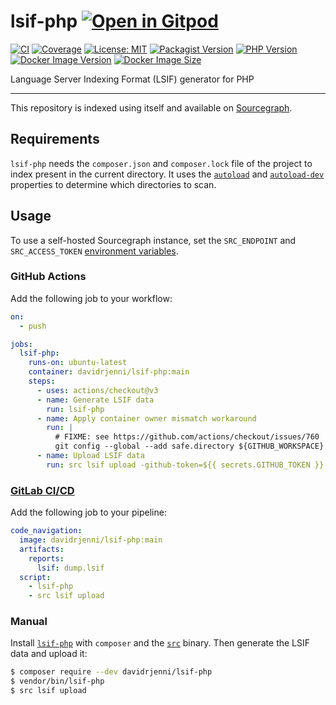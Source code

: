 # lsif-php [![Open in Gitpod](https://gitpod.io/button/open-in-gitpod.svg)](https://gitpod.io/#https://github.com/davidrjenni/lsif-php)

[![CI](https://github.com/davidrjenni/lsif-php/actions/workflows/ci.yml/badge.svg)](https://github.com/davidrjenni/lsif-php/actions/workflows/ci.yml)
[![Coverage](https://codecov.io/gh/davidrjenni/lsif-php/branch/main/graph/badge.svg?token=4NZWCF6LZS)](https://codecov.io/gh/davidrjenni/lsif-php)
[![License: MIT](https://img.shields.io/github/license/davidrjenni/lsif-php)](https://github.com/davidrjenni/lsif-php/blob/main/LICENSE)
[![Packagist Version](https://img.shields.io/packagist/v/davidrjenni/lsif-php)](https://packagist.org/packages/davidrjenni/lsif-php)
[![PHP Version](https://img.shields.io/packagist/php-v/davidrjenni/lsif-php)](https://packagist.org/packages/davidrjenni/lsif-php)
[![Docker Image Version](https://img.shields.io/docker/v/davidrjenni/lsif-php?label=docker)](https://hub.docker.com/r/davidrjenni/lsif-php)
[![Docker Image Size](https://img.shields.io/docker/image-size/davidrjenni/lsif-php)](https://hub.docker.com/r/davidrjenni/lsif-php)

Language Server Indexing Format (LSIF) generator for PHP

---

This repository is indexed using itself and available on [Sourcegraph](https://sourcegraph.com/github.com/davidrjenni/lsif-php).

## Requirements

`lsif-php` needs the `composer.json` and `composer.lock` file of
the project to index present in the current directory. It uses the
[`autoload`](https://getcomposer.org/doc/04-schema.md#autoload) and
[`autoload-dev`](https://getcomposer.org/doc/04-schema.md#autoload-dev)
properties to determine which directories to scan.

## Usage

To use a self-hosted Sourcegraph instance, set the
`SRC_ENDPOINT` and `SRC_ACCESS_TOKEN` [environment
variables](https://docs.sourcegraph.com/cli/explanations/env).

### GitHub Actions

Add the following job to your workflow:

```yml
on:
  - push

jobs:
  lsif-php:
    runs-on: ubuntu-latest
    container: davidrjenni/lsif-php:main
    steps:
      - uses: actions/checkout@v3
      - name: Generate LSIF data
        run: lsif-php
      - name: Apply container owner mismatch workaround
        run: |
          # FIXME: see https://github.com/actions/checkout/issues/760
          git config --global --add safe.directory ${GITHUB_WORKSPACE}
      - name: Upload LSIF data
        run: src lsif upload -github-token=${{ secrets.GITHUB_TOKEN }}
```

### [GitLab CI/CD](https://docs.gitlab.com/ee/user/project/code_intelligence.html)

Add the following job to your pipeline:

```yml
code_navigation:
  image: davidrjenni/lsif-php:main
  artifacts:
    reports:
      lsif: dump.lsif
  script:
    - lsif-php
    - src lsif upload
```

### Manual

Install [`lsif-php`](https://packagist.org/packages/davidrjenni/lsif-php)
with `composer` and the
[`src`](https://docs.sourcegraph.com/cli/quickstart) binary. Then generate
the LSIF data and upload it:

```bash
$ composer require --dev davidrjenni/lsif-php
$ vendor/bin/lsif-php
$ src lsif upload
```

